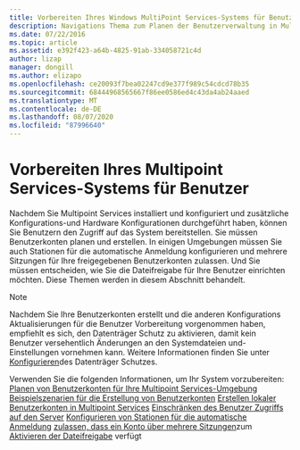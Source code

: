 ```yaml
---
title: Vorbereiten Ihres Windows MultiPoint Services-Systems für Benutzer
description: Navigations Thema zum Planen der Benutzerverwaltung in Multipoint Services
ms.date: 07/22/2016
ms.topic: article
ms.assetid: e392f423-a64b-4825-91ab-334058721c4d
author: lizap
manager: dongill
ms.author: elizapo
ms.openlocfilehash: ce20093f7bea02247cd9e377f989c54cdcd78b35
ms.sourcegitcommit: 68444968565667f86ee0586ed4c43da4ab24aaed
ms.translationtype: MT
ms.contentlocale: de-DE
ms.lasthandoff: 08/07/2020
ms.locfileid: "87996640"
---
```

# <a name="prepare-your-multipoint-services-system-for-users"></a>Vorbereiten Ihres Multipoint Services-Systems für Benutzer
Nachdem Sie Multipoint Services installiert und konfiguriert und zusätzliche Konfigurations-und Hardware Konfigurationen durchgeführt haben, können Sie Benutzern den Zugriff auf das System bereitstellen. Sie müssen Benutzerkonten planen und erstellen. In einigen Umgebungen müssen Sie auch Stationen für die automatische Anmeldung konfigurieren und mehrere Sitzungen für Ihre freigegebenen Benutzerkonten zulassen. Und Sie müssen entscheiden, wie Sie die Dateifreigabe für Ihre Benutzer einrichten möchten. Diese Themen werden in diesem Abschnitt behandelt.

> [!NOTE]
> Nachdem Sie Ihre Benutzerkonten erstellt und die anderen Konfigurations Aktualisierungen für die Benutzer Vorbereitung vorgenommen haben, empfiehlt es sich, den Datenträger Schutz zu aktivieren, damit kein Benutzer versehentlich Änderungen an den Systemdateien und-Einstellungen vornehmen kann. Weitere Informationen finden Sie unter [Konfigurieren](Configure-Disk-Protection-in-MultiPoint-services.md)des Datenträger Schutzes.

Verwenden Sie die folgenden Informationen, um Ihr System vorzubereiten: [Planen von Benutzerkonten für Ihre Multipoint Services-Umgebung](Plan-user-accounts-for-your-MultiPoint-services-environment.md) 
 [Beispielszenarien für die Erstellung von Benutzerkonten](./multipoint-users-scenario.md) 
 [Erstellen lokaler Benutzerkonten in Multipoint Services](Create-local-user-accounts.md) 
 [Einschränken des Benutzer Zugriffs auf den Server](./limit-user-access-to-multipoint.md) 
 [Konfigurieren von Stationen für die automatische Anmeldung](Configure-stations-for-automatic-logon.md) 
 [zulassen, dass ein Konto über mehrere Sitzungen](Allow-one-account-to-have-multiple-sessions.md)zum 
 [Aktivieren der Dateifreigabe](Enable-file-sharing-in-MultiPoint-services.md) verfügt